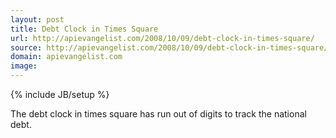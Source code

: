 ```yaml
---
layout: post
title: Debt Clock in Times Square
url: http://apievangelist.com/2008/10/09/debt-clock-in-times-square/
source: http://apievangelist.com/2008/10/09/debt-clock-in-times-square/
domain: apievangelist.com
image: 
---
```

{% include JB/setup %}<p>The debt clock in times square has run out of digits to track the national debt.</p>
